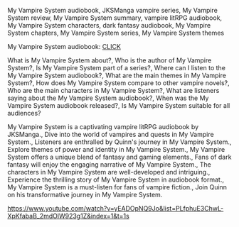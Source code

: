 My Vampire System audiobook, JKSManga vampire series, My Vampire System review, My Vampire System summary, vampire litRPG audiobook, My Vampire System characters, dark fantasy audiobook, My Vampire System chapters, My Vampire System series, My Vampire System themes

My Vampire System audiobook: [CLICK](https://www.youtube.com/watch?v=yEADOpNQ9Jo&list=PLfphuE3ChwL-XpKfabaB_2mdOlW923g1Z&index=1&t=1s
)

What is My Vampire System about?, Who is the author of My Vampire System?, Is My Vampire System part of a series?, Where can I listen to the My Vampire System audiobook?, What are the main themes in My Vampire System?, How does My Vampire System compare to other vampire novels?, Who are the main characters in My Vampire System?, What are listeners saying about the My Vampire System audiobook?, When was the My Vampire System audiobook released?, Is My Vampire System suitable for all audiences?


My Vampire System is a captivating vampire litRPG audiobook by JKSManga., Dive into the world of vampires and quests in My Vampire System., Listeners are enthralled by Quinn's journey in My Vampire System., Explore themes of power and identity in My Vampire System., My Vampire System offers a unique blend of fantasy and gaming elements., Fans of dark fantasy will enjoy the engaging narrative of My Vampire System., The characters in My Vampire System are well-developed and intriguing., Experience the thrilling story of My Vampire System in audiobook format., My Vampire System is a must-listen for fans of vampire fiction., Join Quinn on his transformative journey in My Vampire System.

https://www.youtube.com/watch?v=yEADOpNQ9Jo&list=PLfphuE3ChwL-XpKfabaB_2mdOlW923g1Z&index=1&t=1s
